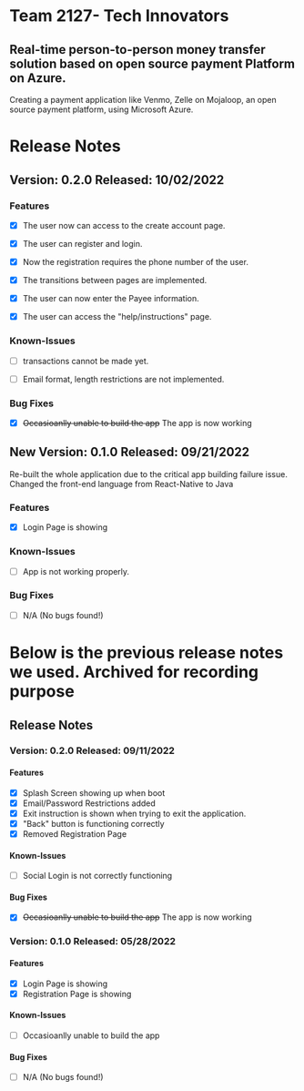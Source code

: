 # Team 2127- Tech Innovators

## Real-time person-to-person money transfer solution based on open source payment Platform on Azure.
Creating a payment application like Venmo, Zelle on Mojaloop, an open source payment platform, using Microsoft Azure.


# Release Notes

## Version: 0.2.0 Released: 10/02/2022
### Features

- [x] The user now can access to the create account page.
- [x] The user can register and login.
- [x] Now the registration requires the phone number of the user.
- [x] The transitions between pages are implemented.
- [x] The user can now enter the Payee information.
- [x] The user can access the "help/instructions" page.


### Known-Issues

- [ ] transactions cannot be made yet.
- [ ] Email format, length restrictions are not implemented.


### Bug Fixes
- [x] ~~Occasioanlly unable to build the app~~
    The app is now working

## New Version: 0.1.0 Released: 09/21/2022
  Re-built the whole application due to the critical app building failure issue.
  Changed the front-end language from React-Native to Java
  
### Features
- [x] Login Page is showing

### Known-Issues
- [ ] App is not working properly.

### Bug Fixes
- [ ] N/A (No bugs found!)


# Below is the previous release notes we used. Archived for recording purpose

## Release Notes

### Version: 0.2.0 Released: 09/11/2022
#### Features
- [x] Splash Screen showing up when boot
- [x] Email/Password Restrictions added
- [x] Exit instruction is shown when trying to exit the application.
- [x] "Back" button is functioning correctly
- [x] Removed Registration Page

#### Known-Issues
- [ ] Social Login is not correctly functioning

#### Bug Fixes
- [x] ~~Occasioanlly unable to build the app~~
    The app is now working

### Version: 0.1.0 Released: 05/28/2022

#### Features
- [x] Login Page is showing
- [x] Registration Page is showing

#### Known-Issues
- [ ] Occasioanlly unable to build the app

#### Bug Fixes
- [ ] N/A (No bugs found!)
